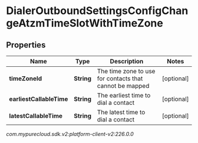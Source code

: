 # DialerOutboundSettingsConfigChangeAtzmTimeSlotWithTimeZone


## Properties

| Name | Type | Description | Notes |
| ------------ | ------------- | ------------- | ------------- |
| **timeZoneId** | **String** | The time zone to use for contacts that cannot be mapped |  [optional] |
| **earliestCallableTime** | **String** | The earliest time to dial a contact |  [optional] |
| **latestCallableTime** | **String** | The latest time to dial a contact |  [optional] |




_com.mypurecloud.sdk.v2:platform-client-v2:226.0.0_
